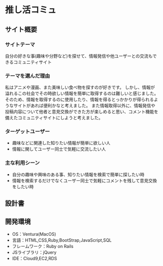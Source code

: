 # 推し活コミュ

## サイト概要

### サイトテーマ
自分の好きな事(趣味や分野など)を探せて、情報発信や他ユーザーとの交流もできるコミュニティサイト

### テーマを選んだ理由
私はアニメや漫画、また美味しい食べ物を探すのが好きです。
しかし、情報が溢れるこの社会でその時欲しい情報を簡単に取得するのは難しいと感じました。そのため、情報を取得するのに使用したり、情報を得るとっかかりが得られるようなサイトがあれば便利かなと考えました。
また情報取得以外に、情報発信や投稿内容について他者と意見交換ができた方が楽しめると思い、コメント機能を備えたコミュニティサイトにしようと考えました。


### ターゲットユーザー
* 趣味などに関連した知りたい情報が簡単に欲しい人
* 情報に関してユーザー同士で気軽に交流したい人

### 主な利用シーン
* 自分の趣味や興味のある事、知りたい情報を検索で簡単に探したい時
* 情報を検索するだけでなくユーザー同士で気軽にコメントを残して意見交換をしたい時

## 設計書

## 開発環境
* OS：Ventura(MacOS)
* 言語：HTML,CSS,Ruby,BootStrap,JavaScript,SQL
* フレームワーク：Ruby on Rails
* JSライブラリ：jQuery
* IDE：Cloud9,EC2,RDS

